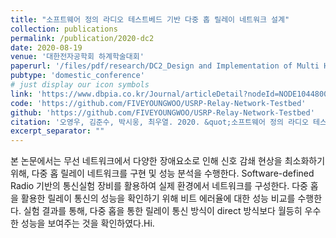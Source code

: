 ```yaml
---
title: "소프트웨어 정의 라디오 테스트베드 기반 다중 홉 릴레이 네트워크 설계"
collection: publications
permalink: /publication/2020-dc2
date: 2020-08-19
venue: '대한전자공학회 하계학술대회'
paperurl: '/files/pdf/research/DC2_Design and Implementation of Multi Hop Relay Network Based on Software-Defined Radio Testbed.pdf'
pubtype: 'domestic_conference'
# just display our icon symbols
link: 'https://www.dbpia.co.kr/Journal/articleDetail?nodeId=NODE10448002'
code: 'https://github.com/FIVEYOUNGWOO/USRP-Relay-Network-Testbed'
github: 'https://github.com/FIVEYOUNGWOO/USRP-Relay-Network-Testbed'
citation: '오영우, 김준수, 박시웅, 최우열. 2020. &quot;소프트웨어 정의 라디오 테스트베드 기반 다중 홉 릴레이 네트워크 설계.&quot; <i>대한전자공학회 하계학술대회</i>, 2020.08.19 - 21.'
excerpt_separator: ""
---
```

본 논문에서는 무선 네트워크에서 다양한 장애요소로 인해 신호 감쇄 현상을 최소화하기 위해, 다중 홉 릴레이 네트워크를 구현 및 성능 분석을 수행한다. Software-defined Radio 기반의 통신실험 장비를 활용하여 실제 환경에서 네트워크를 구성한다. 다중 홉을 활용한 릴레이 통신의 성능을 확인하기 위해 비트 에러율에 대한 성능 비교를 수행한다. 실험 결과를 통해, 다중 홉을 통한 릴레이 통신 방식이 direct 방식보다 월등히 우수한 성능을 보여주는 것을 확인하였다.Hi.